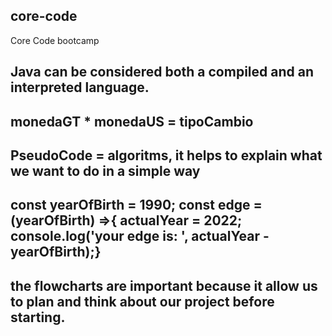 ## core-code
Core Code bootcamp

## Java can be considered both a compiled and an interpreted language.

## monedaGT * monedaUS = tipoCambio

## PseudoCode = algoritms, it helps to explain what we want to do in a simple way 

## const yearOfBirth = 1990; const edge = (yearOfBirth) =>{ actualYear = 2022; console.log('your edge is: ', actualYear - yearOfBirth);} 

## the flowcharts are important because it allow us to plan and think about our project before starting.

